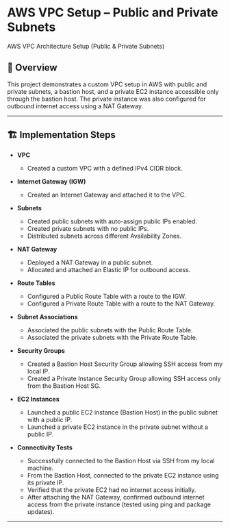 # AWS VPC Setup – Public and Private Subnets
AWS VPC Architecture Setup (Public &amp; Private Subnets)

## 🎯 Overview
This project demonstrates a custom VPC setup in AWS with public and private subnets, a bastion host, and a private EC2 instance accessible only through the bastion host. The private instance was also configured for outbound internet access using a NAT Gateway.

---

## 🏗️ Implementation Steps

- **VPC**
  - Created a custom VPC with a defined IPv4 CIDR block.

- **Internet Gateway (IGW)**
  - Created an Internet Gateway and attached it to the VPC.

- **Subnets**
  - Created public subnets with auto-assign public IPs enabled.
  - Created private subnets with no public IPs.
  - Distributed subnets across different Availability Zones.

- **NAT Gateway**
  - Deployed a NAT Gateway in a public subnet.
  - Allocated and attached an Elastic IP for outbound access.

- **Route Tables**
  - Configured a Public Route Table with a route to the IGW.
  - Configured a Private Route Table with a route to the NAT Gateway.

- **Subnet Associations**
  - Associated the public subnets with the Public Route Table.
  - Associated the private subnets with the Private Route Table.

- **Security Groups**
  - Created a Bastion Host Security Group allowing SSH access from my local IP.
  - Created a Private Instance Security Group allowing SSH access only from the Bastion Host SG.

- **EC2 Instances**
  - Launched a public EC2 instance (Bastion Host) in the public subnet with a public IP.
  - Launched a private EC2 instance in the private subnet without a public IP.

- **Connectivity Tests**
  - Successfully connected to the Bastion Host via SSH from my local machine.
  - From the Bastion Host, connected to the private EC2 instance using its private IP.
  - Verified that the private EC2 had no internet access initially.
  - After attaching the NAT Gateway, confirmed outbound internet access from the private instance (tested using ping and package updates).

---
